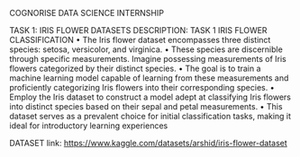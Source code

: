 COGNORISE DATA SCIENCE INTERNSHIP

TASK 1: IRIS FLOWER DATASETS
DESCRIPTION:
TASK 1
IRIS FLOWER CLASSIFICATION
• The Iris flower dataset encompasses three distinct species: setosa, versicolor, and 
virginica. 
• These species are discernible through specific measurements. Imagine possessing 
measurements of Iris flowers categorized by their distinct species. 
• The goal is to train a machine learning model capable of learning from these 
measurements and proficiently categorizing Iris flowers into their corresponding 
species.
• Employ the Iris dataset to construct a model adept at classifying Iris flowers into 
distinct species based on their sepal and petal measurements. 
• This dataset serves as a prevalent choice for initial classification tasks, making it 
ideal for introductory learning experiences

DATASET link: https://www.kaggle.com/datasets/arshid/iris-flower-dataset
